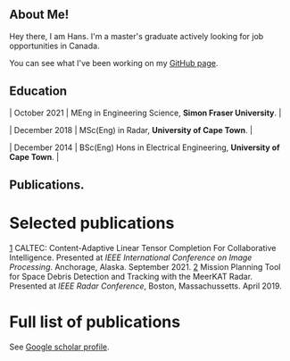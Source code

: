 ## About Me!
Hey there, I am Hans. I'm a master's graduate actively looking for job opportunities in Canada.

You can see what I've been working on my [GitHub page](https://github.com/AshivDhondea?tab=repositories).

## Education

| October 2021   | MEng in Engineering Science, **Simon Fraser University**.  |

| December 2018  | MSc(Eng) in Radar, **University of Cape Town**.  |

| December 2014  | BSc(Eng) Hons in Electrical Engineering, **University of Cape Town**. |

## Publications.
# Selected publications
[1](https://ieeexplore.ieee.org/document/9506372) CALTEC: Content-Adaptive Linear Tensor Completion For Collaborative Intelligence. Presented at *IEEE International Conference on Image Processing*. Anchorage, Alaska. September 2021.
[2](https://ieeexplore.ieee.org/document/8835735) Mission Planning Tool for Space Debris Detection and Tracking with the MeerKAT Radar. Presented at *IEEE Radar Conference*, Boston, Massachussetts. April 2019.

# Full list of publications 
See [Google scholar profile](https://scholar.google.ca/citations?user=vACwH48AAAAJ&hl=en).
